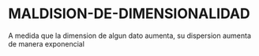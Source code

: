 # MALDISION-DE-DIMENSIONALIDAD
A medida que la dimension de algun dato aumenta, su dispersion aumenta de manera exponencial
